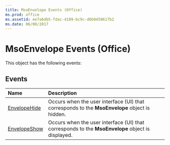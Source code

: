 ```yaml
---
title: MsoEnvelope Events (Office)
ms.prod: office
ms.assetid: ee7a6db5-fdac-4189-bc9c-d6b0450617b2
ms.date: 06/08/2017
---
```



# MsoEnvelope Events (Office)
This object has the following events:

## Events



|**Name**|**Description**|
|:-----|:-----|
|[EnvelopeHide](msoenvelope-envelopehide-event-office.md)|Occurs when the user interface (UI) that corresponds to the  **MsoEnvelope** object is hidden.|
|[EnvelopeShow](msoenvelope-envelopeshow-event-office.md)|Occurs when the user interface (UI) that corresponds to the  **MsoEnvelope** object is displayed.|

